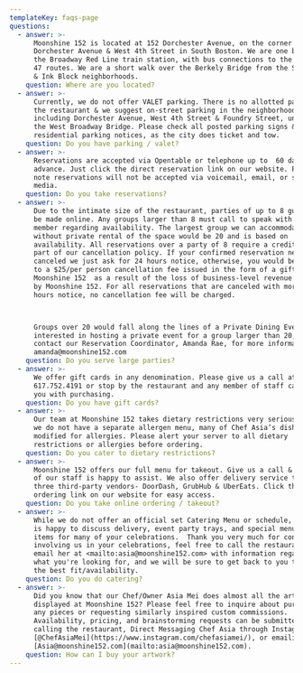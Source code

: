 ```yaml
---
templateKey: faqs-page
questions:
  - answer: >-
      Moonshine 152 is located at 152 Dorchester Avenue, on the corner of
      Dorchester Avenue & West 4th Street in South Boston. We are one block from
      the Broadway Red Line train station, with bus connections to the 9,11 and
      47 routes. We are a short walk over the Berkely Bridge from the South End
      & Ink Block neighborhoods.
    question: Where are you located?
  - answer: >-
      Currently, we do not offer VALET parking. There is no allotted parking for
      the restaurant & we suggest on-street parking in the neighborhood,
      including Dorchester Avenue, West 4th Street & Foundry Street, underneath
      the West Broadway Bridge. Please check all posted parking signs &
      residential parking notices, as the city does ticket and tow.
    question: Do you have parking / valet?
  - answer: >-
      Reservations are accepted via Opentable or telephone up to  60 days in
      advance. Just click the direct reservation link on our website. Please
      note reservations will not be accepted via voicemail, email, or social
      media.
    question: Do you take reservations?
  - answer: >-
      Due to the intimate size of the restaurant, parties of up to 8 guests can
      be made online. Any groups larger than 8 must call to speak with a staff
      member regarding availability. The largest group we can accommodate
      without private rental of the space would be 20 and is based on
      availability. All reservations over a party of 8 require a credit card as
      part of our cancellation policy. If your confirmed reservation needs to be
      canceled we just ask for 24 hours notice, otherwise, you would be subject
      to a $25/per person cancellation fee issued in the form of a gift card to
      Moonshine 152  as a result of the loss of business-level revenue required
      by Moonshine 152. For all reservations that are canceled with more than 24
      hours notice, no cancellation fee will be charged.



      Groups over 20 would fall along the lines of a Private Dining Event.  If
      interested in hosting a private event for a group larger than 20, please
      contact our Reservation Coordinator, Amanda Rae, for more information at
      amanda@moonshine152.com
    question: Do you serve large parties?
  - answer: >-
      We offer gift cards in any denomination. Please give us a call at
      617.752.4191 or stop by the restaurant and any member of staff can assist
      you with purchasing.
    question: Do you have gift cards?
  - answer: >-
      Our team at Moonshine 152 takes dietary restrictions very seriously. While
      we do not have a separate allergen menu, many of Chef Asia’s dishes can be
      modified for allergies. Please alert your server to all dietary
      restrictions or allergies before ordering.
    question: Do you cater to dietary restrictions?
  - answer: >-
      Moonshine 152 offers our full menu for takeout. Give us a call & a member
      of our staff is happy to assist. We also offer delivery service through
      three third-party vendors- DoorDash, GrubHub & UberEats. Click the direct
      ordering link on our website for easy access.
    question: Do you take online ordering / takeout?
  - answer: >-
      While we do not offer an official set Catering Menu or schedule, Chef Asia
      is happy to discuss delivery, event party trays, and special menu catered
      items for many of your celebrations.  Thank you very much for considering
      involving us in your celebrations, feel free to call the restaurant and/or
      email her at <mailto:asia@moonshine152.com> with information regarding
      what you're looking for, and we will be sure to get back to you to discuss
      the best fit/availability.
    question: Do you do catering?
  - answer: >-
      Did you know that our Chef/Owner Asia Mei does almost all the art
      displayed at Moonshine 152? Please feel free to inquire about purchasing
      any pieces or requesting similarly inspired custom commissions. 
      Availability, pricing, and brainstorming requests can be submitted by
      calling the restaurant, Direct Messaging Chef Asia through Instagram
      [@ChefAsiaMei](https://www.instagram.com/chefasiamei/), or emailing
      [Asia@moonshine152.com](mailto:asia@moonshine152.com).
    question: How can I buy your artwork?
---
```


